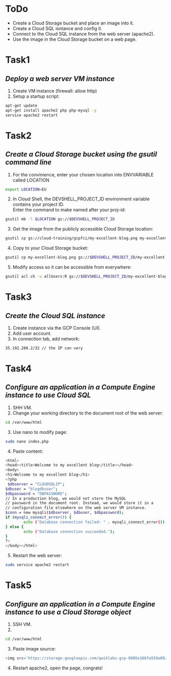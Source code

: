 # ToDo
- Create a Cloud Storage bucket and place an image into it.
- Create a Cloud SQL isntance and config it.
- Connect to the Cloud SQL instance from the web server (apache2).
- Use the image in the Cloud Storage bucket on a web page.

# Task1
## *Deploy a web server VM instance*
1) Create VM instance (firewall: allow http)
2) Setup a startup script:
```sh
apt-get update
apt-get install apache2 php php-mysql -y
service apache2 restart
```

# Task2
## *Create a Cloud Storage bucket using the gsutil command line*
1) For the convinience, enter your chosen location into ENVVARIABLE called LOCATION
```sh
export LOCATION=EU
```
2) In Cloud Shell, the DEVSHELL_PROJECT_ID environment variable contains your project ID.  
Enter the command to make named after your proj-id:
```sh
gsutil mb -l $LOCATION gs://$DEVSHELL_PROJECT_ID
```
3) Get the image from the publicly accessible Cloud Storage location:
```sh
gsutil cp gs://cloud-training/gcpfci/my-excellent-blog.png my-excellent-blog.png
```
4) Copy to your Cloud Storage bucket:
```sh
gsutil cp my-excellent-blog.png gs://$DEVSHELL_PROJECT_ID/my-excellent-blog.png
```
5) Modify access so it can be accessible from everywhere:
```sh
gsutil acl ch -u allUsers:R gs://$DEVSHELL_PROJECT_ID/my-excellent-blog.png
```
# Task3
## *Create the Cloud SQL instance*
1) Create instance via the GCP Console (UI).
2) Add user account.
3) In connection tab, add network:
```sh
35.192.208.2/32 // the IP can very
```
# Task4
## *Configure an application in a Compute Engine instance to use Cloud SQL*
1) SHH VM.
2) Change your working directory to the document root of the web server:
```sh
cd /var/www/html
```
3) Use nano to modify page:
```sh
sudo nano index.php
```
4) Paste content:
```sh
<html>
<head><title>Welcome to my excellent blog</title></head>
<body>
<h1>Welcome to my excellent blog</h1>
<?php
 $dbserver = "CLOUDSQLIP";
$dbuser = "blogdbuser";
$dbpassword = "DBPASSWORD";
// In a production blog, we would not store the MySQL
// password in the document root. Instead, we would store it in a
// configuration file elsewhere on the web server VM instance.
$conn = new mysqli($dbserver, $dbuser, $dbpassword);
if (mysqli_connect_error()) {
        echo ("Database connection failed: " . mysqli_connect_error());
} else {
        echo ("Database connection succeeded.");
}
?>
</body></html>
```
5) Restart the web server:
```sh
sudo service apache2 restart
```
# Task5
## *Configure an application in a Compute Engine instance to use a Cloud Storage object*
1) SSH VM.
2) 
```sh
cd /var/www/html
```
3) Paste image source:
```sh
<img src='https://storage.googleapis.com/qwiklabs-gcp-0005e186fa559a09/my-excellent-blog.png'>
```
4) Restart apache2, open the page, congrats!